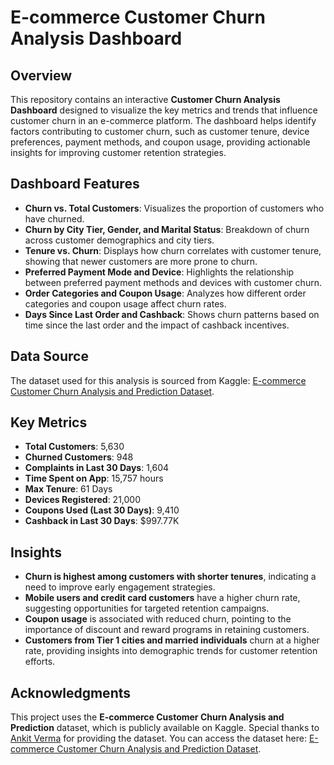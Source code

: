 # E-commerce Customer Churn Analysis Dashboard

## Overview
This repository contains an interactive **Customer Churn Analysis Dashboard** designed to visualize the key metrics and trends that influence customer churn in an e-commerce platform. The dashboard helps identify factors contributing to customer churn, such as customer tenure, device preferences, payment methods, and coupon usage, providing actionable insights for improving customer retention strategies.

## Dashboard Features
- **Churn vs. Total Customers**: Visualizes the proportion of customers who have churned.
- **Churn by City Tier, Gender, and Marital Status**: Breakdown of churn across customer demographics and city tiers.
- **Tenure vs. Churn**: Displays how churn correlates with customer tenure, showing that newer customers are more prone to churn.
- **Preferred Payment Mode and Device**: Highlights the relationship between preferred payment methods and devices with customer churn.
- **Order Categories and Coupon Usage**: Analyzes how different order categories and coupon usage affect churn rates.
- **Days Since Last Order and Cashback**: Shows churn patterns based on time since the last order and the impact of cashback incentives.

## Data Source
The dataset used for this analysis is sourced from Kaggle: [E-commerce Customer Churn Analysis and Prediction Dataset](https://www.kaggle.com/datasets/ankitverma2010/ecommerce-customer-churn-analysis-and-prediction).

## Key Metrics
- **Total Customers**: 5,630
- **Churned Customers**: 948
- **Complaints in Last 30 Days**: 1,604
- **Time Spent on App**: 15,757 hours
- **Max Tenure**: 61 Days
- **Devices Registered**: 21,000
- **Coupons Used (Last 30 Days)**: 9,410
- **Cashback in Last 30 Days**: $997.77K

## Insights
- **Churn is highest among customers with shorter tenures**, indicating a need to improve early engagement strategies.
- **Mobile users and credit card customers** have a higher churn rate, suggesting opportunities for targeted retention campaigns.
- **Coupon usage** is associated with reduced churn, pointing to the importance of discount and reward programs in retaining customers.
- **Customers from Tier 1 cities and married individuals** churn at a higher rate, providing insights into demographic trends for customer retention efforts.

## Acknowledgments
This project uses the **E-commerce Customer Churn Analysis and Prediction** dataset, which is publicly available on Kaggle. Special thanks to [Ankit Verma](https://www.kaggle.com/ankitverma2010) for providing the dataset. You can access the dataset here: [E-commerce Customer Churn Analysis and Prediction Dataset](https://www.kaggle.com/datasets/ankitverma2010/ecommerce-customer-churn-analysis-and-prediction).
